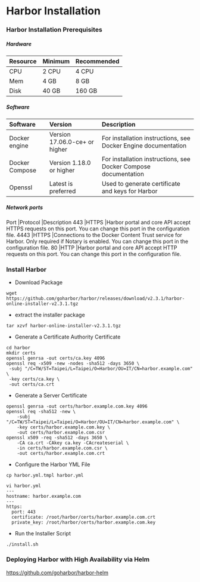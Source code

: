 # Harbor Installation

### Harbor Installation Prerequisites

##### Hardware

Resource |Minimum |Recommended
:----|:----|:----
CPU	|2 CPU |4 CPU
Mem	|4 GB |8 GB
Disk |40 GB |160 GB

##### Software

Software |Version |Description
:----|:----|:----
Docker engine	|Version 17.06.0-ce+ or higher	|For installation instructions, see Docker Engine documentation
Docker Compose	|Version 1.18.0 or higher	|For installation instructions, see Docker Compose documentation
Openssl	|Latest is preferred	|Used to generate certificate and keys for Harbor

##### Network ports

Port |Protocol |Description
443	|HTTPS	|Harbor portal and core API accept HTTPS requests on this port. You can change this port in the configuration file.
4443 |HTTPS	|Connections to the Docker Content Trust service for Harbor. Only required if Notary is enabled. You can change this port in the configuration file.
80 |HTTP |Harbor portal and core API accept HTTP requests on this port. You can change this port in the configuration file.



### Install Harbor

- Download Package

```
wget https://github.com/goharbor/harbor/releases/download/v2.3.1/harbor-online-installer-v2.3.1.tgz
```

- extract the installer package

```
tar xzvf harbor-online-installer-v2.3.1.tgz
```

- Generate a Certificate Authority Certificate

```
cd harbor
mkdir certs
openssl genrsa -out certs/ca.key 4096
openssl req -x509 -new -nodes -sha512 -days 3650 \
 -subj "/C=TW/ST=Taipei/L=Taipei/O=Harbor/OU=IT/CN=harbor.example.com" \
 -key certs/ca.key \
 -out certs/ca.crt
```

- Generate a Server Certificate

```
openssl genrsa -out certs/harbor.example.com.key 4096
openssl req -sha512 -new \
    -subj "/C=TW/ST=Taipei/L=Taipei/O=Harbor/OU=IT/CN=harbor.example.com" \
    -key certs/harbor.example.com.key \
    -out certs/harbor.example.com.csr
openssl x509 -req -sha512 -days 3650 \
    -CA ca.crt -CAkey ca.key -CAcreateserial \
    -in certs/harbor.example.com.csr \
    -out certs/harbor.example.com.crt
```

- Configure the Harbor YML File

```
cp harbor.yml.tmpl harbor.yml
```

```
vi harbor.yml
---
hostname: harbor.example.com
---
https:
  port: 443
  certificate: /root/harbor/certs/harbor.example.com.crt
  private_key: /root/harbor/certs/harbor.example.com.key
```

- Run the Installer Script

```
./install.sh
```



### Deploying Harbor with High Availability via Helm

https://github.com/goharbor/harbor-helm